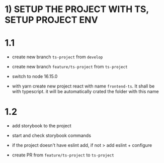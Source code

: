 # 1) SETUP THE PROJECT WITH TS, SETUP PROJECT ENV
# 1.1

* create new branch `ts-project` from `develop`

* create new branch `feature/ts-project` from `ts-project`

* switch to node 16.15.0

* with yarn create new project react with name `frontend-ts`. It shall be with typescript. it will be automatically crated the folder with this name

# 1.2

* add storybook to the project

* start and check storybook commands

* if the project doesn't have eslint add, if not > add eslint + configure

* create PR  from `feature/ts-project` to `ts-project`

